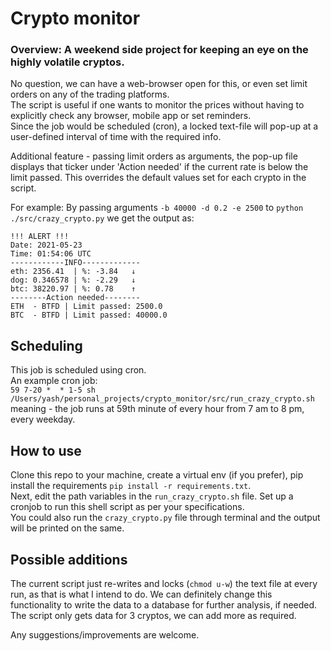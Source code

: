 # Crypto monitor

### Overview: A weekend side project for keeping an eye on the highly volatile cryptos.    

No question, we can have a web-browser open for this, or even set limit orders on any of the trading platforms.     
The script is useful if one wants to monitor the prices without having to explicitly check any browser, mobile app or set reminders.      
Since the job would be scheduled (cron), a locked text-file will pop-up at a user-defined interval of time with the required info.

Additional feature - passing limit orders as arguments, the pop-up file displays that ticker under 'Action needed' if the current rate is below the limit passed. This overrides the default values set for each crypto in the script.

For example:
By passing arguments `-b 40000 -d 0.2 -e 2500` to `python ./src/crazy_crypto.py` we get the output as:
```
!!! ALERT !!!
Date: 2021-05-23
Time: 01:54:06 UTC
------------INFO-------------
eth: 2356.41  | %: -3.84   ↓
dog: 0.346578 | %: -2.29   ↓
btc: 38220.97 | %: 0.78    ↑
--------Action needed--------
ETH  - BTFD | Limit passed: 2500.0
BTC  - BTFD | Limit passed: 40000.0
```


## Scheduling
This job is scheduled using cron.    
An example cron job:    
`59 7-20 *  * 1-5 sh /Users/yash/personal_projects/crypto_monitor/src/run_crazy_crypto.sh`       
meaning - the job runs at 59th minute of every hour from 7 am to 8 pm, every weekday.

## How to use
Clone this repo to your machine, create a virtual env (if you prefer), pip install the requirements `pip install -r requirements.txt`.   
Next, edit the path variables in the `run_crazy_crypto.sh` file.
Set up a cronjob to run this shell script as per your specifications.   
You could also run the `crazy_crypto.py` file through terminal and the output will be printed on the same.

## Possible additions
The current script just re-writes and locks (`chmod u-w`) the text file at every run, as that is what I intend to do. We can definitely change this functionality to write the data to a database for further analysis, if needed.    
The script only gets data for 3 cryptos, we can add more as required.    

Any suggestions/improvements are welcome.
